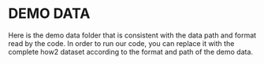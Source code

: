 # DEMO DATA
Here is the demo data folder that is consistent with the data path and format read by the code. In order to run our code, you can replace it with the complete how2 dataset according to the format and path of the demo data.
